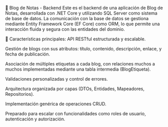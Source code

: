 📝 Blog de Notas - Backend
Este es el backend de una aplicación de Blog de Notas, desarrollada con .NET Core y utilizando SQL Server como sistema de base de datos. La comunicación con la base de datos se gestiona mediante Entity Framework Core (EF Core) como ORM, lo que permite una interacción fluida y segura con las entidades del dominio.

🔧 Características principales:
API RESTful estructurada y escalable.

Gestión de blogs con sus atributos: título, contenido, descripción, enlace, y fecha de publicación.

Asociación de múltiples etiquetas a cada blog, con relaciones muchos a muchos implementadas mediante una tabla intermedia (BlogEtiqueta).

Validaciones personalizadas y control de errores.

Arquitectura organizada por capas (DTOs, Entidades, Mapeadores, Repositorios).

Implementación genérica de operaciones CRUD.

Preparado para escalar con funcionalidades como roles de usuario, autenticación y autorización.
